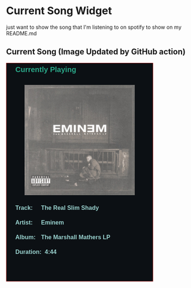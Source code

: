 # Current Song Widget
just want to show the song that I'm listening to on spotify to show on my README.md

## Current Song (Image Updated by GitHub action)
![](songs-pictures/image112.png)


